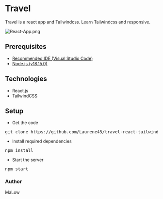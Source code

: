 ﻿
# Travel

Travel is a react app and Tailwindcss.
Learn Tailwindcss and responsive.

![React-App.png](https://github.com/Laurene45/travel-react-tailwindcss/blob/main/img_website/React-App.png?raw=true)

## Prerequisites

 - [Recommended IDE (Visual Studio
   Code)](https://code.visualstudio.com/)
 - [Node.js (v18.15.0)](https://nodejs.org/en/)


## Technologies

-   React.js
-   TailwindCSS


## Setup

 - Get the code
<pre>git clone https://github.com/Laurene45/travel-react-tailwindcss.git</pre>

 - Install required dependencies
<pre>npm install</pre>

 - Start the server
<pre>npm start</pre>

### Author

MaLow
